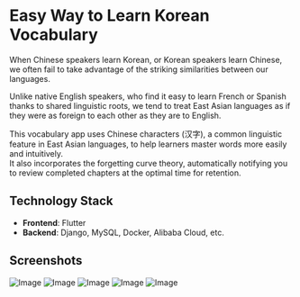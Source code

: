 # Easy Way to Learn Korean Vocabulary

 When Chinese speakers learn Korean, or Korean speakers learn Chinese,  we often fail to take advantage of the striking similarities between our languages. 
 
 Unlike native English speakers, who find it easy to learn French or Spanish  
thanks to shared linguistic roots,  we tend to treat East Asian languages as if they were as foreign to each other  as they are to English.  

This vocabulary app uses Chinese characters (汉字),  a common linguistic feature in East Asian languages, to help learners master words more easily and intuitively.  
It also incorporates the forgetting curve theory, automatically notifying you to review completed chapters  at the optimal time for retention.

## Technology Stack
- **Frontend**: Flutter  
- **Backend**: Django, MySQL, Docker, Alibaba Cloud, etc.

## Screenshots
![Image](https://github.com/user-attachments/assets/95ce4c5e-4403-4a74-bc92-72910ba13710)
![Image](https://github.com/user-attachments/assets/e58b7076-5f31-4b50-972f-ebb5e493e5ac)
![Image](https://github.com/user-attachments/assets/48058642-5e95-4ded-84f6-59c9e538f61d)
![Image](https://github.com/user-attachments/assets/59f976e5-b58a-4e64-9317-a71249449b38)
![Image](https://github.com/user-attachments/assets/5c3dd0f3-a3d8-4f46-a98a-a9718298b907)
